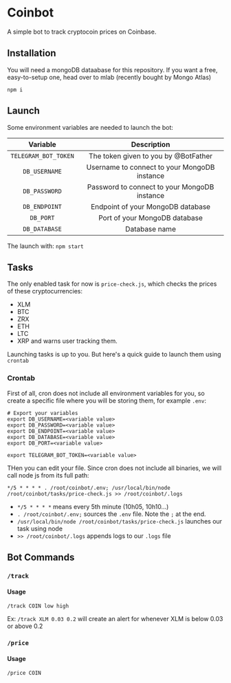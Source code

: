 # Coinbot

A simple bot to track cryptocoin prices on Coinbase.

## Installation

You will need a mongoDB dataabase for this repository. If you want a free, easy-to-setup one, head over to mlab (recently bought by Mongo Atlas)

`npm i`

## Launch

Some environment variables are needed to launch the bot:

| Variable | Description |
|:--------:|:-----------:|
| `TELEGRAM_BOT_TOKEN` | The token given to you by @BotFather |
| `DB_USERNAME` | Username to connect to your MongoDB instance |
| `DB_PASSWORD` | Password to connect to your MongoDB instance |
| `DB_ENDPOINT` | Endpoint of your MongoDB database |
| `DB_PORT` | Port of your MongoDB database |
| `DB_DATABASE` | Database name |

The launch with: 
`npm start`

## Tasks

The only enabled task for now is `price-check.js`, which checks the prices of these cryptocurrencies:
* XLM
* BTC
* ZRX
* ETH
* LTC
* XRP
and warns user tracking them.

Launching tasks is up to you. But here's a quick guide to launch them using `crontab`

### Crontab

First of all, cron does not include all environment variables for you, so create a specific file where you will be storing them, for example `.env`:

```
# Export your variables
export DB_USERNAME=<variable value>
export DB_PASSWORD=<variable value>
export DB_ENDPOINT=<variable value>
export DB_DATABASE=<variable value>
export DB_PORT=<variable value>

export TELEGRAM_BOT_TOKEN=<variable value>

```

THen you can edit your file. Since cron does not include all binaries, we will call node js from its full path:

```
*/5 * * * * . /root/coinbot/.env; /usr/local/bin/node /root/coinbot/tasks/price-check.js >> /root/coinbot/.logs
```

* `*/5 * * * *` means every 5th minute (10h05, 10h10...)
* `. /root/coinbot/.env;` sources the `.env` file. Note the `;` at the end.
* `/usr/local/bin/node /root/coinbot/tasks/price-check.js` launches our task using node
* `>> /root/coinbot/.logs` appends logs to our `.logs` file

## Bot Commands

### `/track`

#### Usage

`/track COIN low high`

Ex: `/track XLM 0.03 0.2` will create an alert for whenever XLM is below 0.03 or above 0.2

### `/price`

#### Usage

`/price COIN`

